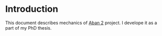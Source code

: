 # Introduction

This document describes mechanics of [Aban 2](http://github.com/melmi/aban2) project. I develope it as a part of my PhD thesis.